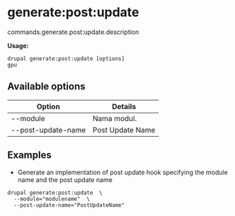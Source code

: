 # generate:post:update
commands.generate.post:update.description

**Usage:**
```
drupal generate:post:update [options]
gpu
```

## Available options
Option | Details
-------|-------------
--module | Nama modul.
--post-update-name | Post Update Name

## Examples
* Generate an implementation of post update hook specifying the module name and the post update name
```
drupal generate:post:update  \
  --module="modulename"  \
  --post-update-name="PostUpdateName"
```
